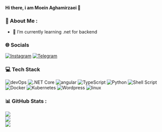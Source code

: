 #### Hi there, i am Moein Aghamirzaei 👋

### 💫 About Me :
- 🌱 I’m currently learning .net for backend

### 🌐 Socials
[![Instagram](https://img.shields.io/badge/Instagram-%23E4405F.svg?logo=Instagram&logoColor=white)](https://instagram.com/mr.moein.a) [![Telegram](https://img.shields.io/badge/Telegram-%2326A5E4.svg?logo=telegram&logoColor=white)](https://t.me/moein_codeine) 

### 💻 Tech Stack
![devOps](https://img.shields.io/badge/devOps-:?style=for-the-badge&logoColor=white&color=db590d&logo=gitlab)
![.NET Core](https://img.shields.io/badge/.net%20core-%2357278b.svg?style=for-the-badge&logo=.net&logoColor=white)
![angular](https://img.shields.io/badge/angular-bd0909.svg?style=for-the-badge&logo=angular&logoColor=white)
![TypeScript](https://img.shields.io/badge/typescript-%23323330.svg?style=for-the-badge&logo=typescript&logoColor=%23F7DF1E)
![Python](https://img.shields.io/badge/python-3670A0?style=for-the-badge&logo=python&logoColor=ffdd54)
![Shell Script](https://img.shields.io/badge/shell_script-%23121011.svg?style=for-the-badge&logo=gnu-bash&logoColor=white) 
![Docker](https://img.shields.io/badge/docker-%230db7ed.svg?style=for-the-badge&logo=docker&logoColor=white)
![Kubernetes](https://img.shields.io/badge/kubernetes-%23326ce5.svg?style=for-the-badge&logo=kubernetes&logoColor=white)
![Wordpress](https://img.shields.io/badge/wordpress-:?style=for-the-badge&logoColor=white&color=0073aa&logo=wordpress) 
![linux](https://img.shields.io/badge/linux-%23f2f2f2.svg?style=for-the-badge&logo=linux&logoColor=black)

### 📊 GitHub Stats :
![](https://github-readme-stats.vercel.app/api?username=mrmoein&theme=dark&hide_border=false&include_all_commits=true&count_private=true)<br/>
![](https://github-readme-streak-stats.herokuapp.com/?user=mrmoein&theme=dark&hide_border=false)<br/>
![](https://github-readme-stats.vercel.app/api/top-langs/?username=mrmoein&theme=dark&hide_border=false&include_all_commits=true&count_private=true&layout=compact)
